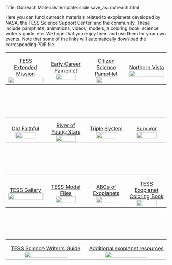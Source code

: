 Title: Outreach Materials
template: slide
save_as: outreach.html

Here you can fund outreach materials related to exoplanets developed by NASA, the TESS Science Support Center, and the community. These include pamphlets, animations, videos, models, a coloring book, science writer's guide, etc. We hope that you enjoy them and use them for your own events. Note that some of the links will automatically download the corresponding PDF file.

<table>
  <tr>
    <th colspan="4" style="font-size: 28px;"></th>
  </tr>
  <tr>
    <td width="24%" style = "text-align: center;">
      <a href = "https://heasarc.gsfc.nasa.gov/docs/tess/images/TESS-extended-mission.pdf" target = "_blank">
        TESS Extended Mission
          <img src="https://heasarc.gsfc.nasa.gov/docs/tess/images/TESS-extended-mission.jpg" style="width:100%;">
      </a>
    </td>
    <td width="24%" style = "text-align: center;">
      <a href = "https://heasarc.gsfc.nasa.gov/docs/tess/images/Early-FIN2.pdf" target = "_blank">
        Early Career Pamphlet
          <img src="https://heasarc.gsfc.nasa.gov/docs/tess/images/early.png" style="width:75%;">
      </a>
    </td>
    <td width="24%" style = "text-align: center;">
      <a href = "https://heasarc.gsfc.nasa.gov/docs/tess/images/Citizenscience-FIN2.pdf" target = "_blank">
        Citizen Science Pamphlet
          <img src="https://heasarc.gsfc.nasa.gov/docs/tess/images/citizen.png" style="width:75%;">
      </a>
    </td>
    <td width="24%" style = "text-align: center;">
      <a href = "https://heasarc.gsfc.nasa.gov/docs/tess/images/Northernsky-FIN.pdf" target = "_blank">
        Northern Vista
          <img src="https://heasarc.gsfc.nasa.gov/docs/tess/images/Northernsky-FIN.jpg" style="width:100%;">
      </a>
    </td>
  </tr>
</table>

<br></br>
<br></br>

<table>
  <tr>
    <th colspan="4" style="font-size: 28px;"></th>
  </tr>
  <tr>
    <td width="24%" style = "text-align: center;">
      <a href = "https://heasarc.gsfc.nasa.gov/docs/tess/images/Oldfaithful-FIN.pdf" target = "_blank">
        Old Faithful
          <img src="https://heasarc.gsfc.nasa.gov/docs/tess/images/Oldfaithful-FIN.jpg" style="width:75%;">
      </a>
    </td>
    <td width="24%" style = "text-align: center;">
      <a href = "https://heasarc.gsfc.nasa.gov/docs/tess/images/Riverofyoungstars-FIN.pdf" target = "_blank">
        River of Young Stars
          <img src="https://heasarc.gsfc.nasa.gov/docs/tess/images/Riverofyoungstars-FIN.jpg" style="width:75%;">
      </a>
    </td>
    <td width="24%" style = "text-align: center;">
      <a href = "https://heasarc.gsfc.nasa.gov/docs/tess/images/Triplesystem-FIN.pdf" target = "_blank">
        Triple System
          <img src="https://heasarc.gsfc.nasa.gov/docs/tess/images/Triplesystem-FIN.jpg" style="width:75%;">
      </a>
    </td>
    <td width="24%" style = "text-align: center;">
      <a href = "https://heasarc.gsfc.nasa.gov/docs/tess/images/Survivor-FIN.pdf" target = "_blank">
        Survivor
          <img src="https://heasarc.gsfc.nasa.gov/docs/tess/images/Survivor-FIN.jpg" style="width:75%;">
      </a>
    </td>
  </tr>
</table>

<br></br>
<br></br>

<table>
  <tr>
    <th colspan="4" style="font-size: 28px;"></th>
  </tr>
  <tr>
    <td width="24%" style = "text-align: center;">
      <a href = "https://svs.gsfc.nasa.gov/Gallery/TESS.html" target = "_blank">
        TESS Gallery
          <img src="https://heasarc.gsfc.nasa.gov/docs/tess/images/tess-svs.png" style="width:100%;">
      </a>
    </td>
    <td width="24%" style = "text-align: center;">
      <a href = "https://github.com/tessgi/tess-3d-printing-model" target = "_blank">
        TESS Model Files
          <img src="https://heasarc.gsfc.nasa.gov/docs/tess/images/tess_3d_model_1.jpg" style="width:75%;">
      </a>
    </td>
    <td width="24%" style = "text-align: center;">
      <a href = "https://explorers.gsfc.nasa.gov/abcs/index.html" target = "_blank">
        ABCs of Exoplanets
          <img src="https://heasarc.gsfc.nasa.gov/docs/tess/images/tess-abc.png" style="width:75%;">
      </a>
    </td>
    <td width="24%" style = "text-align: center;">
      <a href = "https://heasarc.gsfc.nasa.gov/docs/tess/docs/Exoplanets_Coloring_Book_07-22-2016.pdf" target = "_blank">
        TESS Exoplanet Coloring Book
          <img src="https://heasarc.gsfc.nasa.gov/docs/tess/images/tess-coloring-book.png" style="width:75%;">
      </a>
    </td>
  </tr>
</table>

<br></br>
<br></br>

<table>
  <tr>
    <th colspan="4" style="font-size: 28px;"></th>
  </tr>
  <tr>
    <td width="24%" style = "text-align: center;">
      <a href = "https://www.nasa.gov/sites/default/files/atoms/files/tesssciencewritersguidedraft23.pdf" target = "_blank">
        TESS Science Writer's Guide
          <img src="https://heasarc.gsfc.nasa.gov/docs/tess/images/tess-science-writers-guide.png" style="width:75%;">
      </a>
    </td>
    <td width="24%" style = "text-align: center;">
      <a href = "https://exoplanets.nasa.gov/" target = "_blank">
        Additional exoplanet resources
          <img src="https://heasarc.gsfc.nasa.gov/docs/tess/images/2237_FLARES_RGB_smallv2.jpg" style="width:75%;">
      </a>
    </td>
  </tr>
</table>




<!--<a href = "https://heasarc.gsfc.nasa.gov/docs/tess/images/TESS-extended-mission.pdf">TESS Extended Mission</a>
<img class = "img-responsive" src = "https://heasarc.gsfc.nasa.gov/docs/tess/images/TESS-extended-mission.jpg" style="width:50%;">

<!--<embed width="191" height="207" name="plugin" src="https://heasarc.gsfc.nasa.gov/docs/tess/images/TESS-extended-mission.pdf" type="application/pdf">

<!--<a href = "https://heasarc.gsfc.nasa.gov/docs/tess/images/TESS-extended-mission.pdf">TESS Extended Mission</a>

<!--<embed id="fooEmbed" src="images/data/TESS-extended-mission.pdf">-->

